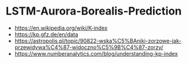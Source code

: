 # LSTM-Aurora-Borealis-Prediction

- https://en.wikipedia.org/wiki/K-index
- https://kp.gfz.de/en/data
- https://astropolis.pl/topic/90822-wska%C5%BAniki-zorzowe-jak-przewidywa%C4%87-widoczno%C5%9B%C4%87-zorzy/
- https://www.numberanalytics.com/blog/understanding-kp-index
